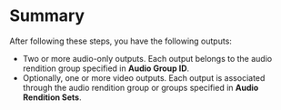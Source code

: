 # Summary<a name="ARG-create-summary"></a>

After following these steps, you have the following outputs:
+ Two or more audio\-only outputs\. Each output belongs to the audio rendition group specified in **Audio Group ID**\.
+ Optionally, one or more video outputs\. Each output is associated through the audio rendition group or groups specified in **Audio Rendition Sets**\.